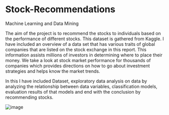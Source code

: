 # Stock-Recommendations
Machine Learning and Data Mining

The aim of the project is to recommend the stocks to individuals based on the
performance of different stocks. This dataset is gathered from Kaggle. I have included
an overview of a data set that has various traits of global companies that are listed on
the stock exchange in this report. This information assists millions of investors in
determining where to place their money. We take a look at stock market performance
for thousands of companies which provides directions on how to go about
investment strategies and helps know the market trends.

In this I have included Dataset, exploratory data analysis on data by analyzing 
the relationship between data variables, classification models, evaluation results of 
that models and end with the conclusion by recommending stocks.

![image](https://github.com/user-attachments/assets/a3b7b585-1963-40a4-9734-5961d1f97641)


